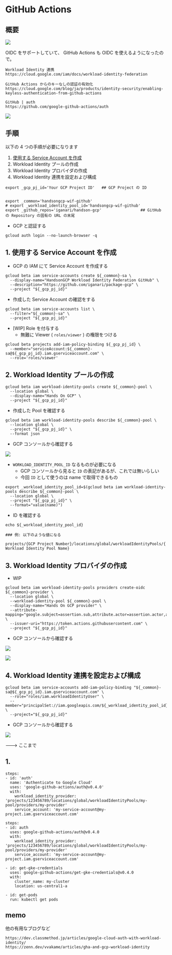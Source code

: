 # GitHub Actions

## 概要

![](https://storage.googleapis.com/gweb-cloudblog-publish/images/2_GitHub_Actions.max-1100x1100.jpg)

OIDC をサポートしていて、 GitHub Actions も OIDC を使えるようになったので。

```
Workload Identity 連携
https://cloud.google.com/iam/docs/workload-identity-federation
```
```
GitHub Actions からのキーなしの認証の有効化
https://cloud.google.com/blog/ja/products/identity-security/enabling-keyless-authentication-from-github-actions
```
```
GitHub | auth
https://github.com/google-github-actions/auth
```

![](./img/00_01.png)

## 手順

以下の 4 つの手順が必要になります

1. [使用する Service Account を作成](./README.md#1-使用する-service-account-を作成)
1. Workload Identity プールの作成
1. Workload Identity プロバイダの作成
1. Workload Identity 連携を設定および構成

```
export _gcp_pj_id='Your GCP Project ID'   ## GCP Project の ID


export _common='handsongcp-wif-github'
# export _workload_identity_pool_id='handsongcp-wif-github'  
export _github_repos='iganari/handson-gcp'                 ## GitHub の Repository の固有の URL の末尾

```

+ GCP と認証する

```
gcloud auth login --no-launch-browser -q
```

## 1. 使用する Service Account を作成

+ GCP の IAM にて Service Account を作成する

```
gcloud beta iam service-accounts create ${_common}-sa \
  --display-name="HandsonGCP Workload Identity Federation GitHub" \
  --description="https://github.com/iganari/package-gcp" \
  --project "${_gcp_pj_id}"
```

+ 作成した Service Account の確認をする

```
gcloud beta iam service-accounts list \
  --filter="${_common}-sa" \
  --project "${_gcp_pj_id}"
```

+ [WIP] Role を付与する
  + 無難に Viewer ( `roles/viewer` ) の権限をつける

```
gcloud beta projects add-iam-policy-binding ${_gcp_pj_id} \
  --member="serviceAccount:${_common}-sa@${_gcp_pj_id}.iam.gserviceaccount.com" \
  --role='roles/viewer'
```

## 2. Workload Identity プールの作成

```
gcloud beta iam workload-identity-pools create ${_common}-pool \
  --location global \
  --display-name="Hands On GCP" \
  --project "${_gcp_pj_id}"
```

+ 作成した Pool を確認する

```
gcloud beta iam workload-identity-pools describe ${_common}-pool \
  --location global \
  --project "${_gcp_pj_id}" \
  --format json
```

+ GCP コンソールから確認する

![](./img/02_01.png)

+ `WORKLOAD_IDENTITY_POOL_ID` なるものが必要になる
  + GCP コンソールから見ると `ID` の表記があるが、これでは無いらしい
  + 今回 `ID` として使うのは name で取得できるもの 

```
export _workload_identity_pool_id=$(gcloud beta iam workload-identity-pools describe ${_common}-pool \
  --location global \
  --project "${_gcp_pj_id}" \
  --format="value(name)")
```

+ ID を確認する

```
echo ${_workload_identity_pool_id}
```
```
### 例: 以下のような値になる

projects/{GCP Project Number}/locations/global/workloadIdentityPools/{ Workload Identity Pool Name}
```

## 3. Workload Identity プロバイダの作成

+ WIP

```
gcloud beta iam workload-identity-pools providers create-oidc ${_common}-provider \
  --location global \
  --workload-identity-pool ${_common}-pool \
  --display-name="Hands On GCP provider" \
  --attribute-mapping="google.subject=assertion.sub,attribute.actor=assertion.actor,attribute.aud=assertion.aud" \
  --issuer-uri="https://token.actions.githubusercontent.com" \
  --project "${_gcp_pj_id}"
```

+ GCP コンソールから確認する

![](./img/03_01.png)

![](./img/03_02.png)

## 4. Workload Identity 連携を設定および構成



```
gcloud beta iam service-accounts add-iam-policy-binding "${_common}-sa@${_gcp_pj_id}.iam.gserviceaccount.com" \
  --role="roles/iam.workloadIdentityUser" \
  --member="principalSet://iam.googleapis.com/${_workload_identity_pool_id}/attribute.repository/${_github_repos}" \
  --project="${_gcp_pj_id}"
```

+ GCP コンソールから確認する

![](./img/04_01.png)



---> ここまで




## 1. 

```
steps:
- id: 'auth'
  name: 'Authenticate to Google Cloud'
  uses: 'google-github-actions/auth@v0.4.0'
  with:
    workload_identity_provider: 'projects/123456789/locations/global/workloadIdentityPools/my-pool/providers/my-provider'
    service_account: 'my-service-account@my-project.iam.gserviceaccount.com'
```
```
steps:
- id: auth
  uses: google-github-actions/auth@v0.4.0
  with:
    workload_identity_provider: 'projects/123456789/locations/global/workloadIdentityPools/my-pool/providers/my-provider'
    service_account: 'my-service-account@my-project.iam.gserviceaccount.com'

- id: get-gke-credentials
  uses: google-github-actions/get-gke-credentials@v0.4.0
  with:
    cluster_name: my-cluster
    location: us-central1-a

- id: get-pods
  run: kubectl get pods
```

## memo

他の有用なブログなど

```
https://dev.classmethod.jp/articles/google-cloud-auth-with-workload-identity/
https://zenn.dev/vvakame/articles/gha-and-gcp-workload-identity
```